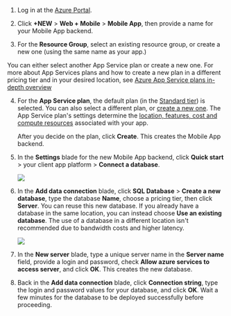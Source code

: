 1. Log in at the [Azure Portal].

2. Click **+NEW** > **Web + Mobile** > **Mobile App**, then provide a name for your Mobile App backend.

3. For the **Resource Group**, select an existing resource group, or create a new one (using the same name as your app.) 
 

 You can either select another App Service plan or create a new one. For more about App Services plans and how to create a new plan in a different pricing tier and in your desired location, see [Azure App Service plans in-depth overview](../app-service/azure-web-sites-web-hosting-plans-in-depth-overview.md)

4. For the **App Service plan**, the default plan (in the [Standard tier](https://azure.microsoft.com/pricing/details/app-service/)) is selected. You can also  select a different plan, or [create a new one](../app-service/azure-web-sites-web-hosting-plans-in-depth-overview.md#create-an-app-service-plan). The App Service plan's settings determine the [location, features, cost and compute resources](https://azure.microsoft.com/pricing/details/app-service/) associated with your app. 

	After you decide on the plan, click **Create**. This creates the Mobile App backend. 
	
6. In the **Settings** blade for the new Mobile App backend, click **Quick start** > your client app platform > **Connect a database**. 

	![](./media/app-service-mobile-dotnet-backend-create-new-service/dotnet-backend-create-data-connection.png)

7. In the **Add data connection** blade, click **SQL Database** > **Create a new database**, type the database **Name**, choose a pricing tier, then click **Server**.  You can reuse this new database. If you already have a database in the same location, you can instead choose **Use an existing database**. The use of a database in a different location isn't recommended due to bandwidth costs and higher latency.
 
    ![](./media/app-service-mobile-dotnet-backend-create-new-service/dotnet-backend-create-db.png)

8. In the **New server** blade, type a unique server name in the **Server name** field, provide a login and password, check **Allow azure services to access server**, and click **OK**. This creates the new database.

9. Back in the **Add data connection** blade, click **Connection string**, type the login and password values for your database, and click **OK**. Wait a few minutes for the database to be deployed successfully before proceeding.

<!-- URLs. -->
[Azure Portal]: https://portal.azure.com/
